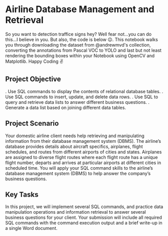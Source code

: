 # Airline Database Management and Retrieval

So you want to detection traffice signs hey? Well fear not...you can do this...I believe in you. But also, the code is below 😉. This notebook walks you through downloading the dataset from @andrewmvd's collection, converting the annotations from Pascal VOC to YOLO and last but not least rendering the bounding boxes within your Notebook using OpenCV and Matplotlib. Happy Coding ✌️

## Project Objective

. Use SQL commands to display the contents of relational database tables.
. Use SQL commands to insert, update, and delete data rows.
. Use SQL to query and retrieve data lists to answer different business questions.
. Generate a data list based on joining different data tables.

## Project Scenario
Your domestic airline client needs help retrieving and manipulating information from their database management system (DBMS). The airline’s database provides details about aircraft specifics, airplanes, flight schedules, and routes from different airports of cities and states. Airplanes are assigned to diverse flight routes where each flight route has a unique flight number, departs and arrives at particular airports at different cities in scheduled time. You will apply your SQL command skills to the airline’s database management system (DBMS) to help answer the company’s business questions.

## Key Tasks
In this project, we will implement several SQL commands, and practice data manipulation operations and information retrieval to answer several business questions for your client. Your submission will include all required SQL commands with the command execution output and a brief write-up in a single Word document.
